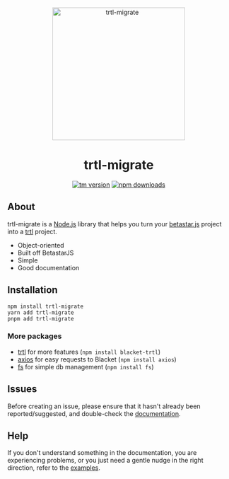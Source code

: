 <div align="center">
	<br />
	<p>
		<img src="https://raw.githubusercontent.com/VillainsRule4000/trtl-migrate/master/assets/tm.png" width="300" alt="trtl-migrate" /></a>
	</p>
    <h1><b>trtl-migrate</b></h1>
	<p>
		<a href="https://www.npmjs.com/package/trtl-migrate"><img src="https://img.shields.io/npm/v/trtl-migrate.svg?maxAge=3600" alt="tm version" /></a>
		<a href="https://www.npmjs.com/package/trtl-migrate"><img src="https://img.shields.io/npm/dt/trtl-migrate.svg?maxAge=3600" alt="npm downloads" /></a>
	</p>
</div>

## About

trtl-migrate is a [Node.js](https://nodejs.org) library that helps you turn your [betastar.js](https://www.npmjs.com/package/betastar.js) project into a [trtl](https://trtl.acaiberii.win) project.

- Object-oriented
- Built off BetastarJS
- Simple
- Good documentation

## Installation

```sh-session
npm install trtl-migrate
yarn add trtl-migrate
pnpm add trtl-migrate
```

### More packages

- [trtl](https://www.npmjs.com/package/blacket-trtl) for more features (`npm install blacket-trtl`)
- [axios](https://www.npmjs.com/package/axios) for easy requests to Blacket (`npm install axios`)
- [fs](https://www.npmjs.com/package/fs) for simple db management (`npm install fs`)

## Issues

Before creating an issue, please ensure that it hasn't already been reported/suggested, and double-check the
[documentation][documentation].  

## Help

If you don't understand something in the documentation, you are experiencing problems, or you just need a gentle
nudge in the right direction, refer to the [examples](examples).

[documentation]: https://github.com/VillainsRule4000/trtl-migrate/blob/main/docs/README.md
[examples]: https://github.com/VillainsRule4000/trtl-migrate/blob/main/examples/